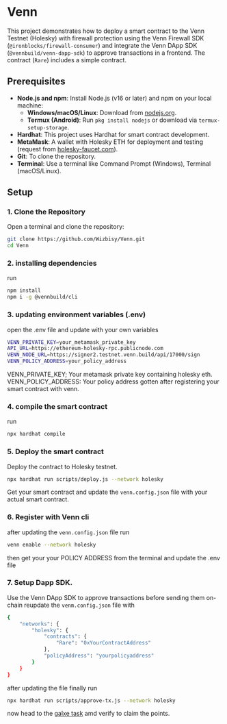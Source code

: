 # Venn

This project demonstrates how to deploy a smart contract to the Venn Testnet (Holesky) with firewall protection using the Venn Firewall SDK (`@ironblocks/firewall-consumer`) and integrate the Venn DApp SDK (`@vennbuild/venn-dapp-sdk`) to approve transactions in a frontend. The contract (`Rare`) includes a simple contract.
## Prerequisites

- **Node.js and npm**: Install Node.js (v16 or later) and npm on your local machine:
  - **Windows/macOS/Linux**: Download from [nodejs.org](https://nodejs.org).
  - **Termux (Android)**: Run `pkg install nodejs` or download via `termux-setup-storage`.
- **Hardhat**: This project uses Hardhat for smart contract development.
- **MetaMask**: A wallet with Holesky ETH for deployment and testing (request from [holesky-faucet.com](https://holesky-faucet.com)).
- **Git**: To clone the repository.
- **Terminal**: Use a terminal like Command Prompt (Windows), Terminal (macOS/Linux).
## Setup

### 1. Clone the Repository
Open a terminal and clone the repository:
```bash
git clone https://github.com/Wizbisy/Venn.git
cd Venn
```
### 2. installing dependencies
run
```bash
npm install
npm i -g @vennbuild/cli
```
### 3. updating environment variables (.env)
open the .env file and update with your own variables 
```bash
VENN_PRIVATE_KEY=your_metamask_private_key
API_URL=https://ethereum-holesky-rpc.publicnode.com
VENN_NODE_URL=https://signer2.testnet.venn.build/api/17000/sign
VENN_POLICY_ADDRESS=your_policy_address
```
VENN_PRIVATE_KEY; Your metamask private key containing holesky eth.
VENN_POLICY_ADDRESS: Your policy address gotten after registering your smart contract with venn.

### 4. compile the smart contract 
run
```bash
npx hardhat compile
```
### 5. Deploy the smart contract 
Deploy the contract to Holesky testnet.
```bash
npx hardhat run scripts/deploy.js --network holesky
```
Get your smart contract and update the `venn.config.json` file with your actual smart contract.

### 6. Register with Venn cli 
after updating the `venn.config.json` file run 
```bash
venn enable --network holesky
```
then get your your POLICY ADDRESS from the terminal and update the .env file

### 7. Setup Dapp SDK.
Use the Venn DApp SDK to approve transactions before sending them on-chain 
reupdate the `venm.config.json` file with 
```bash
{
    "networks": {
        "holesky": {
            "contracts": {
                "Rare": "0xYourContractAddress"
            },
            "policyAddress": "yourpolicyaddress"
        }
    }
}
```
after updating the file finally run
```bash
npx hardhat run scripts/approve-tx.js --network holesky
```
now head to the [galxe task](https://app.galxe.com/quest/nj4xyZSwmKCysKVriKTCi6/GCg8NtpjAD) amd verify to claim the points.
